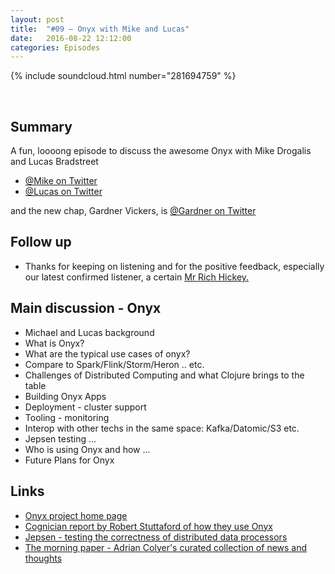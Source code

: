 ```yaml
---
layout: post
title:  "#09 – Onyx with Mike and Lucas"
date:   2016-08-22 12:12:00
categories: Episodes
---
```


{% include soundcloud.html number="281694759" %}

<br>

## Summary

A fun, loooong episode to discuss the awesome Onyx with Mike Drogalis and Lucas Bradstreet

- <a href="https://twitter.com/michaeldrogalis">@Mike on Twitter</a>
- <a href="https://twitter.com/ghaz">@Lucas on Twitter</a>

and the new chap, Gardner Vickers, is <a href="https://twitter.com/garmanarnar">@Gardner on Twitter</a>

## Follow up
- Thanks for keeping on listening and for the positive feedback, especially our latest confirmed listener, a certain <a href="https://twitter.com/richhickey/status/768873570789421056">Mr Rich Hickey.</a>

## Main discussion - Onyx

- Michael and Lucas background
- What is Onyx?
- What are the typical use cases of onyx?
- Compare to Spark/Flink/Storm/Heron .. etc.
- Challenges of Distributed Computing and what Clojure brings to the table
- Building Onyx Apps
- Deployment - cluster support
- Tooling - monitoring
- Interop with other techs in the same space: Kafka/Datomic/S3 etc.
- Jepsen testing ...
- Who is using Onyx and how ...
- Future Plans for Onyx

## Links

- <a href="http://www.onyxplatform.org"
        target="_blank">Onyx project home page</a>
- <a href="http://www.stuttaford.me/2016/01/15/how-cognician-uses-onyx/"
         target="_blank">Cognician report by Robert Stuttaford  of how they use Onyx</a>
- <a href="https://aphyr.com/tags/jepsen"
        target="_blank">Jepsen - testing the correctness of distributed data processors</a>
- <a href="https://blog.acolyer.org"
        target="_blank">The morning paper - Adrian Colyer's curated collection of news and thoughts</a>


